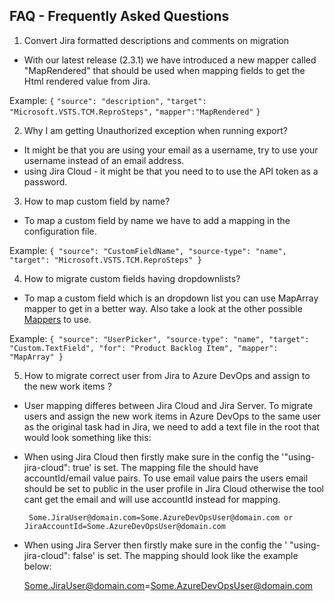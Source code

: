 ## FAQ - Frequently Asked Questions
1. Convert Jira formatted descriptions and comments on migration
- With our latest release (2.3.1) we have introduced a new mapper called "MapRendered" that should be used when mapping fields to get the Html rendered value from Jira. 

Example:
`{`
    `"source": "description",`
    `"target": "Microsoft.VSTS.TCM.ReproSteps",`
    `"mapper":"MapRendered"`
`}`

2. Why I am getting Unauthorized exception when running export?
-   It might be that you are using your email as a username, try to use your username instead of an email address.
- using Jira Cloud   - it might be that you need to to use the API token as a password.

3. How to map custom field by name?
 - To map a custom field by name we have to add a mapping in the configuration file.

 Example: 
`{
    "source": "CustomFieldName",
    "source-type": "name",
    "target": "Microsoft.VSTS.TCM.ReproSteps"
}`

4. How to migrate custom fields having dropdownlists?
- To map a custom field which is an dropdown list you can use MapArray mapper to get in a better way.
Also take a look at the other possible [Mappers](config.md#mappers) to use. 

Example: 
` {
        "source": "UserPicker",
        "source-type": "name",
        "target": "Custom.TextField",
        "for": "Product Backlog Item",
        "mapper": "MapArray"
    }
`

5. How to migrate correct user from Jira to Azure DevOps and assign to the new work items ?
- User mapping  differes between Jira Cloud and Jira Server. To migrate users and assign the new work items in Azure DevOps to the same user as the original task had in Jira, we need to add a text file in the root that would look something like this:

 - When using Jira Cloud then firstly make sure in the config the '"using-jira-cloud": true' is set. The mapping file the should have accountId/email value pairs. To use email value pairs the users email should be set to public in the user profile in Jira Cloud
 otherwise the tool cant get the email and will use accountId instead for mapping.

        Some.JiraUser@domain.com=Some.AzureDevOpsUser@domain.com or JiraAccountId=Some.AzureDevOpsUser@domain.com

 - When using Jira Server then firstly make sure in the config the ' "using-jira-cloud": false' is set. The mapping should look like the example below:

    Some.JiraUser@domain.com=Some.AzureDevOpsUser@domain.com

